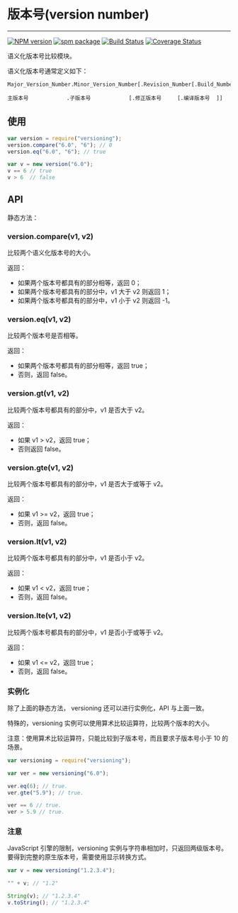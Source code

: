 # 版本号(version number)

----

[![NPM version](https://badge.fury.io/js/versioning.png)](http://badge.fury.io/js/versioning)
[![spm package](http://spmjs.io/badge/versioning)](http://spmjs.io/package/versioning)
[![Build Status](https://secure.travis-ci.org/hotoo/versioning.png?branch=master)](https://travis-ci.org/hotoo/versioning)
[![Coverage Status](https://coveralls.io/repos/hotoo/versioning/badge.png?branch=master)](https://coveralls.io/r/hotoo/versioning)

语义化版本号比较模块。

语义化版本号通常定义如下：

```
Major_Version_Number.Minor_Version_Number[.Revision_Number[.Build_Number]]

主版本号            .子版本号            [.修正版本号     [.编译版本号  ]]
```

## 使用

```javascript
var version = require("versioning");
version.compare("6.0", "6"); // 0
version.eq("6.0", "6"); // true

var v = new version("6.0");
v == 6 // true
v > 6  // false
```

## API

静态方法：

### version.compare(v1, v2)

比较两个语义化版本号的大小。

返回：

* 如果两个版本号都具有的部分相等，返回 0；
* 如果两个版本号都具有的部分中，v1 大于 v2 则返回 1；
* 如果两个版本号都具有的部分中，v1 小于 v2 则返回 -1。


### version.eq(v1, v2)

比较两个版本号是否相等。

返回：

* 如果两个版本号都具有的部分相等，返回 true；
* 否则，返回 false。

### version.gt(v1, v2)

比较两个版本号都具有的部分中，v1 是否大于 v2。

返回：

* 如果 v1 > v2，返回 true；
* 否则返回 false。

### version.gte(v1, v2)

比较两个版本号都具有的部分中，v1 是否大于或等于 v2。

返回：

* 如果 v1 >= v2，返回 true；
* 否则，返回 false。

### version.lt(v1, v2)

比较两个版本号都具有的部分中，v1 是否小于 v2。

返回：

* 如果 v1 < v2，返回 true；
* 否则，返回 false。

### version.lte(v1, v2)

比较两个版本号都具有的部分中，v1 是否小于或等于 v2。

返回：

* 如果 v1 <= v2，返回 true；
* 否则，返回 false。

### 实例化

除了上面的静态方法， versioning 还可以进行实例化，API 与上面一致。

特殊的，versioning 实例可以使用算术比较运算符，比较两个版本的大小。

注意：使用算术比较运算符，只能比较到子版本号，而且要求子版本号小于 10 的场景。

```javascript
var versioning = require("versioning");

var ver = new versioning("6.0");

ver.eq(6); // true.
ver.gte("5.9"); // true.

ver == 6 // true.
ver > 5.9 // true.
```

### 注意

JavaScript 引擎的限制，versioning 实例与字符串相加时，只返回两级版本号。
要得到完整的原生版本号，需要使用显示转换方式。

```javascript
var v = new versioning("1.2.3.4");

"" + v; // "1.2"

String(v); // "1.2.3.4"
v.toString(); // "1.2.3.4"
```
